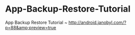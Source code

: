 # App-Backup-Restore-Tutorial
App Backup Restore Tutorial ~ http://android.janobyl.com/?p=88&amp;preview=true
